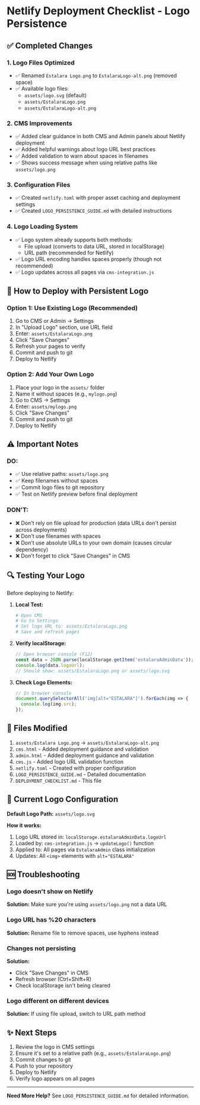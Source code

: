 # Netlify Deployment Checklist - Logo Persistence

## ✅ Completed Changes

### 1. Logo Files Optimized
- ✅ Renamed `Estalara Logo.png` to `EstalaraLogo-alt.png` (removed space)
- ✅ Available logo files:
  - `assets/logo.svg` (default)
  - `assets/EstalaraLogo.png`
  - `assets/EstalaraLogo-alt.png`

### 2. CMS Improvements
- ✅ Added clear guidance in both CMS and Admin panels about Netlify deployment
- ✅ Added helpful warnings about logo URL best practices
- ✅ Added validation to warn about spaces in filenames
- ✅ Shows success message when using relative paths like `assets/logo.png`

### 3. Configuration Files
- ✅ Created `netlify.toml` with proper asset caching and deployment settings
- ✅ Created `LOGO_PERSISTENCE_GUIDE.md` with detailed instructions

### 4. Logo Loading System
- ✅ Logo system already supports both methods:
  - File upload (converts to data URL, stored in localStorage)
  - URL path (recommended for Netlify)
- ✅ Logo URL encoding handles spaces properly (though not recommended)
- ✅ Logo updates across all pages via `cms-integration.js`

## 🚀 How to Deploy with Persistent Logo

### Option 1: Use Existing Logo (Recommended)
1. Go to CMS or Admin → Settings
2. In "Upload Logo" section, use URL field
3. Enter: `assets/EstalaraLogo.png`
4. Click "Save Changes"
5. Refresh your pages to verify
6. Commit and push to git
7. Deploy to Netlify

### Option 2: Add Your Own Logo
1. Place your logo in the `assets/` folder
2. Name it without spaces (e.g., `mylogo.png`)
3. Go to CMS → Settings
4. Enter: `assets/mylogo.png`
5. Click "Save Changes"
6. Commit and push to git
7. Deploy to Netlify

## ⚠️ Important Notes

### DO:
- ✅ Use relative paths: `assets/logo.png`
- ✅ Keep filenames without spaces
- ✅ Commit logo files to git repository
- ✅ Test on Netlify preview before final deployment

### DON'T:
- ❌ Don't rely on file upload for production (data URLs don't persist across deployments)
- ❌ Don't use filenames with spaces
- ❌ Don't use absolute URLs to your own domain (causes circular dependency)
- ❌ Don't forget to click "Save Changes" in CMS

## 🔍 Testing Your Logo

Before deploying to Netlify:

1. **Local Test:**
   ```bash
   # Open CMS
   # Go to Settings
   # Set logo URL to: assets/EstalaraLogo.png
   # Save and refresh pages
   ```

2. **Verify localStorage:**
   ```javascript
   // Open browser console (F12)
   const data = JSON.parse(localStorage.getItem('estalaraAdminData'));
   console.log(data.logoUrl);
   // Should show: assets/EstalaraLogo.png or assets/logo.svg
   ```

3. **Check Logo Elements:**
   ```javascript
   // In browser console
   document.querySelectorAll('img[alt="ESTALARA"]').forEach(img => {
     console.log(img.src);
   });
   ```

## 📝 Files Modified

1. `assets/Estalara Logo.png` → `assets/EstalaraLogo-alt.png`
2. `cms.html` - Added deployment guidance and validation
3. `admin.html` - Added deployment guidance and validation
4. `cms.js` - Added logo URL validation function
5. `netlify.toml` - Created with proper configuration
6. `LOGO_PERSISTENCE_GUIDE.md` - Detailed documentation
7. `DEPLOYMENT_CHECKLIST.md` - This file

## 🎯 Current Logo Configuration

**Default Logo Path:** `assets/logo.svg`

**How it works:**
1. Logo URL stored in: `localStorage.estalaraAdminData.logoUrl`
2. Loaded by: `cms-integration.js` → `updateLogo()` function
3. Applied to: All pages via `EstalaraAdmin` class initialization
4. Updates: All `<img>` elements with `alt="ESTALARA"`

## 🆘 Troubleshooting

### Logo doesn't show on Netlify
**Solution:** Make sure you're using `assets/logo.png` not a data URL

### Logo URL has %20 characters
**Solution:** Rename file to remove spaces, use hyphens instead

### Changes not persisting
**Solution:** 
- Click "Save Changes" in CMS
- Refresh browser (Ctrl+Shift+R)
- Check localStorage isn't being cleared

### Logo different on different devices
**Solution:** If using file upload, switch to URL path method

## ✨ Next Steps

1. Review the logo in CMS settings
2. Ensure it's set to a relative path (e.g., `assets/EstalaraLogo.png`)
3. Commit changes to git
4. Push to your repository
5. Deploy to Netlify
6. Verify logo appears on all pages

---

**Need More Help?** See `LOGO_PERSISTENCE_GUIDE.md` for detailed information.
